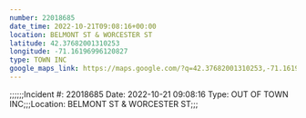 ```yaml
---
number: 22018685
date_time: 2022-10-21T09:08:16+00:00
location: BELMONT ST & WORCESTER ST
latitude: 42.37682001310253
longitude: -71.16196996120827
type: TOWN INC
google_maps_link: https://maps.google.com/?q=42.37682001310253,-71.16196996120827
---
```


;;;;;;Incident #: 22018685  Date: 2022-10-21 09:08:16   Type: OUT OF TOWN INC;;;Location: BELMONT ST & WORCESTER ST;;;
